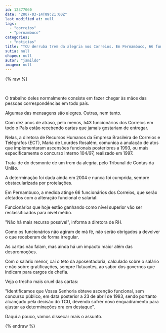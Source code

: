 ```yaml
---
id: 12377060
date: "2007-03-14T09:21:00Z"
last_modified_at: null
tags:
  - "correios"
  - "pernambuco"
categories:
  - "noticias"
title: "TCU derruba trem da alegria nos Correios. Em Pernambuco, 66 funcion\u00e1rios ser\u00e3o despromovidos"
sutia: null
chapeu: null
autor: "jamildo"
imagem: null
---
```

{% raw %}
<p>&nbsp;</p>
<p>O trabalho deles normalmente consiste em fazer chegar &agrave;s m&atilde;os das pessoas correspond&ecirc;ncias em todo pa&iacute;s.</p>
<p>Algumas das mensagens s&atilde;o alegres. Outras, nem tanto.</p>
<p>Com dez anos de atraso, pelo menos, 543 funcion&aacute;rios dos Correios em todo o Pa&iacute;s est&atilde;o recebendo cartas que jamais gostariam de entregar.</p>
<p>Nelas, a diretora de Recursos Humanos da Empresa Brasileira de Correios e Tel&eacute;grafos (ECT), Maria de Lourdes Rosal&eacute;m, comunica a anula&ccedil;&atilde;o de atos que implementaram ascens&otilde;es funcionais posteriores a 1993, ou mais especificamente o concurso interno 104/97, realizado em 1997.</p>
<p>Trata-de do desmonte de um trem da alegria, pelo Tribunal de Contas da Uni&atilde;o.</p>
<p>A determina&ccedil;&atilde;o foi dada ainda em 2004 e nunca foi cumprida, sempre obstacularizada por protela&ccedil;&otilde;es.</p>
<p>Em Pernambuco, a medida atinge 66 funcion&aacute;rios dos Correios, que ser&atilde;o afetados com a altera&ccedil;&atilde;o funcional e salarial.</p>
<p>Funcion&aacute;rios que hoje est&atilde;o ganhando como n&iacute;vel superior v&atilde;o ser reclassificados para n&iacute;vel m&eacute;dio.</p>
<p>"N&atilde;o h&aacute; mais recurso poss&iacute;vel", informa a diretora de RH.</p>
<p>Como os funcion&aacute;rios n&atilde;o agiram de m&aacute; f&eacute;, n&atilde;o ser&atilde;o obrigados a devolver o que receberam de forma irregular.</p>
<p>As cartas n&atilde;o falam, mas ainda h&aacute; um impacto maior al&eacute;m das despromo&ccedil;&otilde;es.</p>
<p>Com o sal&aacute;rio menor, cai o teto da aposentadoria, calculado sobre o sal&aacute;rio e n&atilde;o sobre gratifica&ccedil;&otilde;es, sempre flutuantes, ao sabor dos governos que indicam para cargos de chefia.</p>
<p>Veja o trecho mais cruel das cartas:</p>
<p>"Identificamos que Vossa Senhoria obteve ascen&ccedil;&atilde;o funcional, sem concurso p&uacute;blico, em data posterior a 23 de abril de 1993, sendo portanto alcan&ccedil;ado pela decis&atilde;o do TCU, devendo sofrer novo enquadramento para ajustar as determina&ccedil;&otilde;es ora em destaque".</p>
<p>Daqui a pouco, vamos dissecar mais o assunto.</p>
{% endraw %}